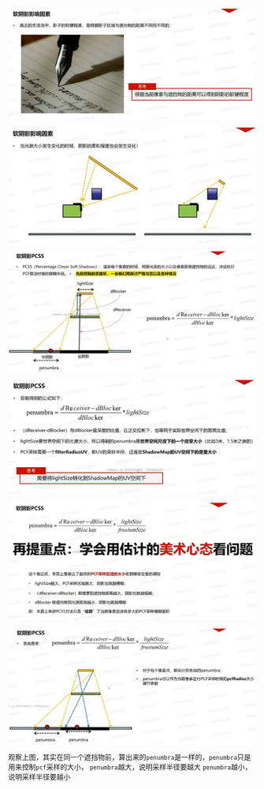 ![输入图片说明](/imgs/2025-02-27/lRBIhSWFrGCcSUb8.png)

![输入图片说明](/imgs/2025-02-27/w0FL3CzGIfJhf5sF.png)

![输入图片说明](/imgs/2025-02-27/S7mc54dvcXWWecpz.png)

![输入图片说明](/imgs/2025-02-27/2YMnTtkuLBebcBwW.png)

![输入图片说明](/imgs/2025-02-27/9A1yz7mHFgNrTGeT.png)

![输入图片说明](/imgs/2025-02-27/wy9bahSOFezdCk7P.png)

观察上图，其实在同一个遮挡物前，算出来的`penumbra`是一样的，`penumbra`只是用来控制`pcf`采样的大小，
`penumbra`越大，说明采样半径要越大
`penumbra`越小，说明采样半径要越小
<!--stackedit_data:
eyJoaXN0b3J5IjpbLTE4MTI2NDc3ODQsLTUxMTA0MDYzNywxMT
k0MTE2NDIxLDY4NTA4NjczOCwtMjg0NjY0OTE5XX0=
-->